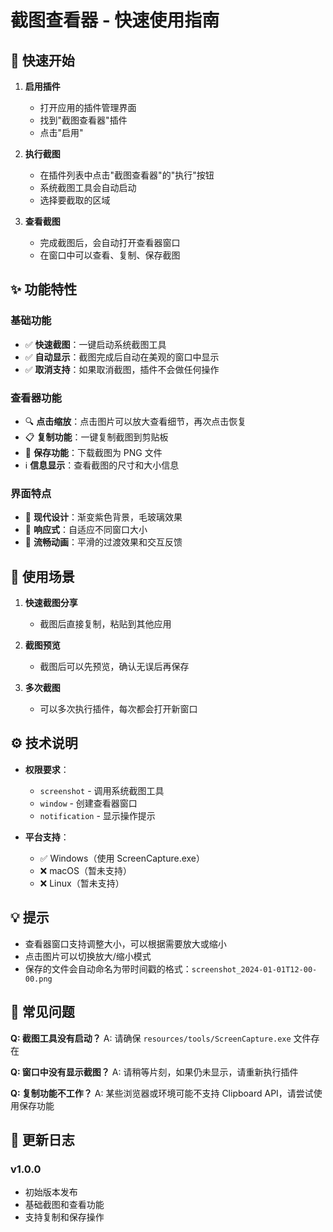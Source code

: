 # 截图查看器 - 快速使用指南

## 🚀 快速开始

1. **启用插件**
   - 打开应用的插件管理界面
   - 找到"截图查看器"插件
   - 点击"启用"

2. **执行截图**
   - 在插件列表中点击"截图查看器"的"执行"按钮
   - 系统截图工具会自动启动
   - 选择要截取的区域

3. **查看截图**
   - 完成截图后，会自动打开查看器窗口
   - 在窗口中可以查看、复制、保存截图

## ✨ 功能特性

### 基础功能

- ✅ **快速截图**：一键启动系统截图工具
- ✅ **自动显示**：截图完成后自动在美观的窗口中显示
- ✅ **取消支持**：如果取消截图，插件不会做任何操作

### 查看器功能

- 🔍 **点击缩放**：点击图片可以放大查看细节，再次点击恢复
- 📋 **复制功能**：一键复制截图到剪贴板
- 💾 **保存功能**：下载截图为 PNG 文件
- ℹ️ **信息显示**：查看截图的尺寸和大小信息

### 界面特点

- 🎨 **现代设计**：渐变紫色背景，毛玻璃效果
- 📱 **响应式**：自适应不同窗口大小
- 🌟 **流畅动画**：平滑的过渡效果和交互反馈

## 📝 使用场景

1. **快速截图分享**
   - 截图后直接复制，粘贴到其他应用

2. **截图预览**
   - 截图后可以先预览，确认无误后再保存

3. **多次截图**
   - 可以多次执行插件，每次都会打开新窗口

## ⚙️ 技术说明

- **权限要求**：
  - `screenshot` - 调用系统截图工具
  - `window` - 创建查看器窗口
  - `notification` - 显示操作提示

- **平台支持**：
  - ✅ Windows（使用 ScreenCapture.exe）
  - ❌ macOS（暂未支持）
  - ❌ Linux（暂未支持）

## 💡 提示

- 查看器窗口支持调整大小，可以根据需要放大或缩小
- 点击图片可以切换放大/缩小模式
- 保存的文件会自动命名为带时间戳的格式：`screenshot_2024-01-01T12-00-00.png`

## 🐛 常见问题

**Q: 截图工具没有启动？**
A: 请确保 `resources/tools/ScreenCapture.exe` 文件存在

**Q: 窗口中没有显示截图？**
A: 请稍等片刻，如果仍未显示，请重新执行插件

**Q: 复制功能不工作？**
A: 某些浏览器或环境可能不支持 Clipboard API，请尝试使用保存功能

## 📄 更新日志

### v1.0.0

- 初始版本发布
- 基础截图和查看功能
- 支持复制和保存操作
